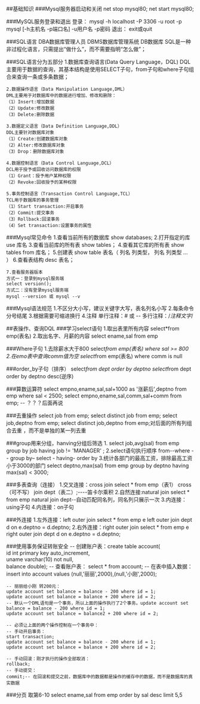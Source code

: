 ##基础知识
###Mysql服务器启动和关闭
	net stop mysql80;
	net start mysql80;


###MySQL服务登录和退出
	登录：
	mysql -h localhost -P 3306 -u root -p
	mysql [-h主机名 -p端口名] -u用户名 -p密码
	退出：
	exit或quit

###SQL语言
	DBA数据库管理人员
	DBMS数据库管理系统
	DB数据库
	SQL是一种非过程化语言，只需提出“做什么”，而不需要指明“怎么做”；

###SQL语言分为五部分
	1.数据库查询语言(Data Query Language，DQL)
	DQL主要用于数据的查询，其基本结构是使用SELECT子句，from子句和where子句组合来查询一条或多条数据；

	2.数据操作语言（Data Manipulation Language,DML）
	DML主要用于对数据库中的数据进行增加、修改和删除：
	（1）Insert:增加数据
	（2）Update:修改数据
	（3）Delete:删除数据

	3.数据定义语言（Data Definition Language,DDL）
	DDL主要针对数据库对象
	（1）Create:创建数据库对象
	（2）Alter:修改数据库对象
	（3）Drop：删除数据库对象

	4.数据控制语言（Data Control Language,DCL）
	DCL用于授予或回收访问数据库的权限
	（1）Grant：授予用户某种权限
	（2）Revoke:回收授予的某种权限

	5.事务控制语言（Transaction Control Language,TCL）
	TCL用于数据库的事务管理
	（1）Start transaction:开启事务
	（2）Commit:提交事务
	（3）Rollback:回滚事务
	（4）Set transaction:设置事务的属性

###Mysql常见命令
	1.查看当前所有的数据库
	show databases;
	2.打开指定的库
	use 库名
	3.查看当前库的所有表
	show tables；
	4.查看其它库的所有表
	show tables from 库名；
	5.创建表
	show table 表名（
	列名 列类型，
	列名 列类型
	...
	）
	6.查看表结构
	desc 表名；

	7.查看服务器版本
	方式一：登录到mysql服务端
	select version();
	方式二：没有登录mysql服务端
	mysql --version 或 mysql --v

###Mysql语法规范
	1.不区分大小写，建议关键字大写，表名列名小写
	2.每条命令分号结尾
	3.根据需要可缩进换行
	4.注释
		单行注释：# 或 --
		多行注释：/*注释文字*/

##表操作、查询DQL
###学习select语句
	1.取出表里所有内容
	select*from emp(表名)
	2.取出名字、月薪的内容
	select ename,sal from emp

###Where子句
	1.去除薪水大于800
	select*from emp(表名) where sal >= 800
	2.在emo表中查询comm值为空
	select*from emp(表名) where comm is null

###order_by子句（排序）
	select*from dept order by deptno
	select*from dept order by deptno desc(逆序)

###算数运算符
	select empno,ename,sal,sal+1000 as '涨薪后',deptno from emp where sal < 2500;
	select empno,ename,sal,comm,sal+comm from emp;  -- ？？？后面再说

###去重操作
	select job from emp;
	select distinct job from emp;
	select job,deptno from emp;
	select distinct job,deptno from emp;对后面的所有列组合去重 ，而不是单独的某一列去重
	
###group用来分组，hanving分组后筛选
	1.
	select job,avg(sal) from emp group by job having job != 'MANAGER' ;
	2.select语句执行顺序
	from--where -- group  by–  select   -  having-   order  by 
	3.统计各部门的最高工资，排除最高工资小于3000的部门
	select deptno,max(sal)
	from emp 
	group by deptno
	having max(sal) < 3000;

###多表查询（连接）
	1.交叉连接：cross join
	select *
	from emp（表1）
	cross（可不写） join dept（表二）;----笛卡尔乘积
	2.自然连接:natural join
	select *
	from emp
	natural join dept--自动匹配同名列，同名列只展示一次
	3.内连接：using子句
	4.内连接：on子句

###外连接
	1.左外连接：left outer join
	select *
	from emp e
	left outer join dept d
	on e.deptno = d.deptno;
	2.右外连接：right outer join
	select *
	from emp e
	right outer join dept d
	on e.deptno = d.deptno;

###使用事务保证转账安全
	-- 创建账户表：create table account(        
	id int primary key auto_increment,        
	uname varchar(10) not null,        
	balance double);
	-- 查看账户表：
	select * from account;
	-- 在表中插入数据：
	insert into account values (null,'丽丽',2000),(null,'小刚',2000);

	-- 丽丽给小刚 转200元：
	update account set balance = balance - 200 where id = 1;
	update account set balance = balance + 200 where id = 2;
	-- 默认一个DML语句是一个事务，所以上面的操作执行了2个事务。update account set balance = balance - 200 where id = 1;
	update account set balance = balance2 + 200 where id = 2;
	
	-- 必须让上面的两个操作控制在一个事务中：
	-- 手动开启事务：
	start transaction;
	update account set balance = balance - 200 where id = 1;
	update account set balance = balance + 200 where id = 2;
	
	-- 手动回滚：刚才执行的操作全部取消：
	rollback;
	-- 手动提交：
	commit;-- 在回滚和提交之前，数据库中的数据都是操作的缓存中的数据，而不是数据库的真实数据

###分页
	取第6-10
	select ename,sal from emp order by sal desc limit 5,5

